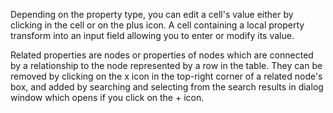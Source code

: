 Depending on the property type, you can edit a cell's value either by clicking in the cell or on the plus icon. A cell containing a local property transform into an input field allowing you to enter or modify its value.

Related properties are nodes or properties of nodes which are connected by a relationship to the node represented by a row in the table. They can be removed by clicking on the x icon in the top-right corner of a related node's box, and added by searching and selecting from the search results in dialog window which opens if you click on the + icon.
